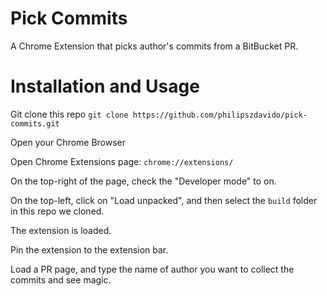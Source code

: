 # Pick Commits

A Chrome Extension that picks author's commits from a BitBucket PR.

# Installation and Usage

Git clone this repo `git clone https://github.com/philipszdavido/pick-commits.git`

Open your Chrome Browser

Open Chrome Extensions page: `chrome://extensions/`

On the top-right of the page, check the "Developer mode" to on.

On the top-left, click on "Load unpacked", and then select the `build` folder in this repo we cloned.

The extension is loaded.

Pin the extension to the extension bar.

Load a PR page, and type the name of author you want to collect the commits and see magic.
